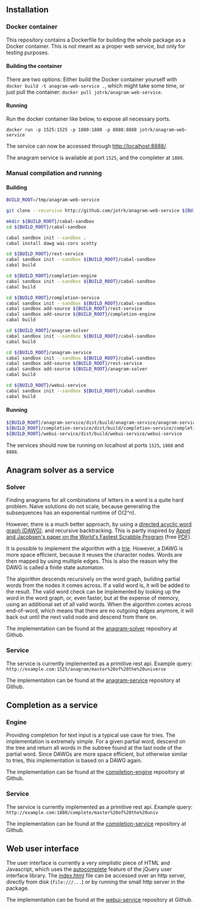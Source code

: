 ## Installation

### Docker container

This repository contains a Dockerfile for building the whole package as a Docker
container. This is not meant as a proper web service, but only for testing
purposes.

#### Building the container

There are two options: Either build the Docker container yourself with `docker
build -t anagram-web-service .`, which might take some time, or just pull the
container: `docker pull jotrk/anagram-web-service`.

#### Running

Run the docker container like below, to expose all necessary ports.

```
docker run -p 1525:1525 -p 1880:1880 -p 8888:8888 jotrk/anagram-web-service
```

The service can now be accessed through [http://localhost:8888/](http://localhost:8888/).

The anagram service is available at port `1525`, and the completer at `1880`.

### Manual compilation and running

#### Building

```bash
BUILD_ROOT=/tmp/anagram-web-service

git clone --recursive http://github.com/jotrk/anagram-web-service ${BUILD_ROOT}

mkdir ${BUILD_ROOT}/cabal-sandbox
cd ${BUILD_ROOT}/cabal-sandbox

cabal sandbox init --sandbox .
cabal install dawg wai-cors scotty

cd ${BUILD_ROOT}/rest-service
cabal sandbox init --sandbox ${BUILD_ROOT}/cabal-sandbox
cabal build

cd ${BUILD_ROOT}/completion-engine
cabal sandbox init --sandbox ${BUILD_ROOT}/cabal-sandbox
cabal build

cd ${BUILD_ROOT}/completion-service
cabal sandbox init --sandbox ${BUILD_ROOT}/cabal-sandbox
cabal sandbox add-source ${BUILD_ROOT}/rest-service
cabal sandbox add-source ${BUILD_ROOT}/completion-engine
cabal build

cd ${BUILD_ROOT}/anagram-solver
cabal sandbox init --sandbox ${BUILD_ROOT}/cabal-sandbox
cabal build

cd ${BUILD_ROOT}/anagram-service
cabal sandbox init --sandbox ${BUILD_ROOT}/cabal-sandbox
cabal sandbox add-source ${BUILD_ROOT}/rest-service
cabal sandbox add-source ${BUILD_ROOT}/anagram-solver
cabal build

cd ${BUILD_ROOT}/webui-service
cabal sandbox init --sandbox ${BUILD_ROOT}/cabal-sandbox
cabal build
```

#### Running

```bash
${BUILD_ROOT}/anagram-service/dist/build/anagram-service/anagram-service
${BUILD_ROOT}/completion-service/dist/build/completion-service/completion-service
${BUILD_ROOT}/webui-service/dist/build/webui-service/webui-service
```

The services should now be running on localhost at ports `1525`, `1880` and `8888`.

## Anagram solver as a service

### Solver

Finding anagrams for all combinations of letters in a word is a quite hard
problem. Naive solutions do not scale, because generating the subsequences has
an exponential runtime of O(2^n).

However, there is a much better approach, by using a 
[directed acyclic word graph (DAWG)](https://en.wikipedia.org/wiki/Deterministic_acyclic_finite_state_automaton).
and recursive backtracking. This is partly inspired by
[Appel and Jacobsen's paper on the World's Fastest Scrabble Program](https://dl.acm.org/citation.cfm?id=42420)
(free [PDF](http://www.cs.columbia.edu/~kathy/cs4701/documents/aj.pdf)).

It is possible to implement the algorithm with a [trie](https://en.wikipedia.org/wiki/Trie).
However, a DAWG is more space efficient, because it reuses the character nodes.
Words are then mapped by using multiple edges. This is also the reason why the
DAWG is called a finite state automaton.

The algorithm descends recursively on the word graph, building partial words
from the nodes it comes across. If a valid word is, it will be added to the
result. The valid word check can be implemented by looking up the word in the
word graph, or, even faster, but at the expense of memory, using an additional
set of all valid words. When the algorithm comes across end-of-word, which means
that there are no outgoing edges anymore, it will back out until the next valid
node and descend from there on.

The implementation can be found at the
[anagram-solver](https://github.com/jotrk/anagram-solver) repository at Github.

### Service

The service is currently implemented as a primitive rest api.
Example query: `http://example.com:1525/anagram/master%20of%20the%20universe`

The implementation can be found at the
[anagram-service](https://github.com/jotrk/anagram-service) repository at Github.

## Completion as a service

### Engine

Providing completion for text input is a typical use case for tries. The
implementation is extremely simple. For a given partial word, descend on the
tree and return all words in the subtree found at the last node of the partial
word. Since DAWGs are more space efficient, but otherwise similar to tries, this
implementation is based on a DAWG again.

The implementation can be found at the
[completion-engine](https://github.com/jotrk/completion-engine) repository at Github.

### Service

The service is currently implemented as a primitive rest api.
Example query: `http://example.com:1880/complete/master%20of%20the%20univ`

The implementation can be found at the
[completion-service](https://github.com/jotrk/completion-service) repository at Github.

## Web user interface

The user interface is currently a very simplistic piece of HTML and Javascript,
which uses the [autocomplete](http://jqueryui.com/autocomplete/) feature of the
jQuery user interface library. The
[index.html](https://github.com/jotrk/webui-service/blob/master/index.html) file
can be accessed over an http server, directly from disk (`file:///...`) or by
running the small http server in the package.

The implementation can be found at the
[webui-service](https://github.com/jotrk/webui-service) repository at Github.
